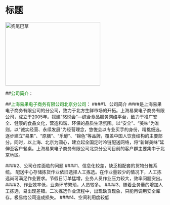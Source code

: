 标题
===
<img src="images/狗尾草.jpg" width = "300" height = "200" alt="狗尾巴草" align=center />

##<font color = "green">公司简介</font>：
  

##<font color = "green">上海易果电子商务有限公司北京分公司</font>：
####1、公司简介
####是上海易果电子商务有限公司的分公司，致力于北方生鲜市场的开拓。上海易果电子商务有限公司，成立于2005年。搭建“悠悦会”—综合食品服务网络平台，致力于推广安全、健康的食品文化，营造和谐、环保的品质生活氛围。以“安全”、“美味”为准则，以“诚实经营、永续发展”为经营理念，悠悦会以专业买手的身份，精挑细选，逐步建立“易果”、“原膳”、“乐醇”、“锦色”等品牌，覆盖中国人饮食结构的主要部分。同时，以上海、北京为圆心，建立起全国定时冷链配送网络，将“新鲜美味”延伸至客户餐桌。上海易果电子商务有限公司北京分公司目前的客户群主要集中于北京地区。

####2、公司仓库面临的问题
####1、信息化较差，缺乏相配套的货物分拣系统。 配送中心存储拣货作业依旧选择人工拣选。在作业量较少的情况下，人工拣选尚可满足作业要求。节假日订单猛增，业务人员作业压力较大，效率问题突出。
####2、作业效率低，业务环节繁琐，人员较多。
####3、随着业务量的增加人工拣选，易出现差错。二次拣选作业流程中，出现缺货现象，只能再调用安全库存。极易给公司造成损失。
####4、空间利用度较低


